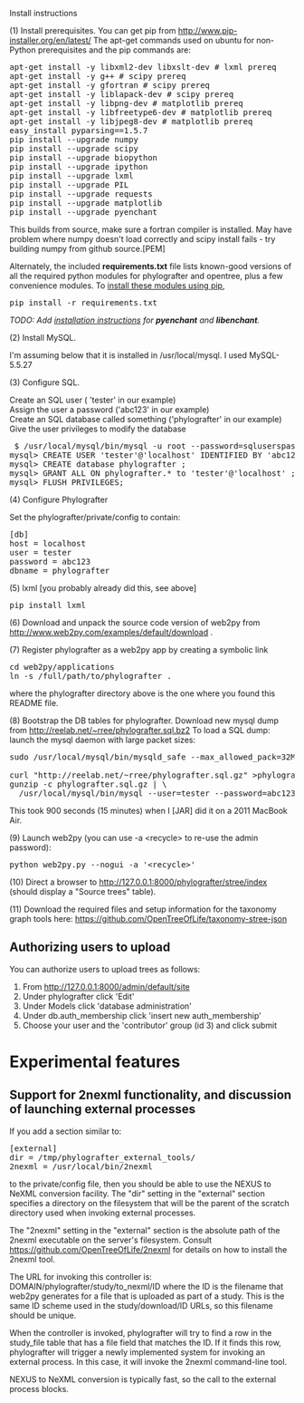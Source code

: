 Install instructions

(1) Install prerequisites. You can get pip from http://www.pip-installer.org/en/latest/  The apt-get commands used on ubuntu for non-Python
prerequisites and the pip commands are:

<pre>
apt-get install -y libxml2-dev libxslt-dev # lxml prereq
apt-get install -y g++ # scipy prereq
apt-get install -y gfortran # scipy prereq
apt-get install -y liblapack-dev # scipy prereq
apt-get install -y libpng-dev # matplotlib prereq
apt-get install -y libfreetype6-dev # matplotlib prereq
apt-get install -y libjpeg8-dev # matplotlib prereq
easy_install pyparsing==1.5.7
pip install --upgrade numpy
pip install --upgrade scipy
pip install --upgrade biopython
pip install --upgrade ipython
pip install --upgrade lxml
pip install --upgrade PIL
pip install --upgrade requests
pip install --upgrade matplotlib
pip install --upgrade pyenchant
</pre>
This builds from source, make sure a fortran compiler is installed.  May have problem where numpy doesn't load correctly and scipy install fails - try building numpy from github source.[PEM]

Alternately, the included **requirements.txt** file lists known-good versions of all the
required python modules for phylografter and opentree, plus a few convenience
modules. To [install these modules using pip](http://www.pip-installer.org/en/latest/cookbook.html#requirements-files),

<pre>
pip install -r requirements.txt
</pre>

_TODO: Add [installation instructions](http://pythonhosted.org/pyenchant/tutorial.html#installing-pyenchant) for **pyenchant** and **libenchant**._

(2) Install MySQL.

I'm assuming below that it is installed in /usr/local/mysql.
I used MySQL-5.5.27

(3) Configure SQL.

Create an SQL user ( 'tester' in our example) <br/>
Assign the user a password ('abc123' in our example) <br/>
Create an SQL database called something ('phylografter' in our example) <br/>
Give the user privileges to modify the database

<pre>
 $ /usr/local/mysql/bin/mysql -u root --password=sqluserspassword
mysql> CREATE USER 'tester'@'localhost' IDENTIFIED BY 'abc123' ;
mysql> CREATE database phylografter ;
mysql> GRANT ALL ON phylografter.* to 'tester'@'localhost' ;
mysql> FLUSH PRIVILEGES;
</pre>

(4) Configure Phylografter

Set the phylografter/private/config to contain:

<pre>
[db]
host = localhost
user = tester
password = abc123
dbname = phylografter
</pre>

(5) lxml  [you probably already did this, see above]

<pre>
pip install lxml
</pre>

(6) Download and unpack the source code version of web2py from
http://www.web2py.com/examples/default/download .


(7) Register phylografter as a web2py app by creating a symbolic link

<pre>
cd web2py/applications
ln -s /full/path/to/phylografter .
</pre>

where the phylografter directory above is the one where you found this
README file.


(8) Bootstrap the DB tables for phylografter. Download new mysql dump from
http://reelab.net/~rree/phylografter.sql.bz2
To load a SQL dump: launch the mysql daemon with large packet sizes:

<pre>
sudo /usr/local/mysql/bin/mysqld_safe --max_allowed_pack=32M

curl "http://reelab.net/~rree/phylografter.sql.gz" >phylografter.sql.gz
gunzip -c phylografter.sql.gz | \
  /usr/local/mysql/bin/mysql --user=tester --password=abc123 --max_allowed_packet=300M --connect_timeout=6000 phylografter
</pre>

This took 900 seconds (15 minutes) when I [JAR] did it on a 2011 MacBook Air.


(9) Launch web2py (you can use -a &lt;recycle&gt; to re-use the admin password):

<pre>
python web2py.py --nogui -a '&lt;recycle&gt;'
</pre>


(10) Direct a browser to http://127.0.0.1:8000/phylografter/stree/index
(should display a "Source trees" table).

(11) Download the required files and setup information for the taxonomy graph tools here: https://github.com/OpenTreeOfLife/taxonomy-stree-json


Authorizing users to upload
--------------

You can authorize users to upload trees as follows:

1. From http://127.0.0.1:8000/admin/default/site
1. Under phylografter click 'Edit'
1. Under Models click 'database administration'
1. Under db.auth\_membership click 'insert new auth\_membership'
1. Choose your user and the 'contributor' group (id 3) and click submit


Experimental features
=====================

Support for 2nexml functionality, and discussion of launching external processes
---------------
If you add a section similar to:

<pre>
[external]
dir = /tmp/phylografter_external_tools/
2nexml = /usr/local/bin/2nexml
</pre>

to the private/config file, then you should be able to use the NEXUS to NeXML
conversion facility. The "dir" setting in the "external" section
specifies a directory on the filesystem that will be the parent of the scratch
directory used when invoking external processes.

The "2nexml" setting in the "external" section is the absolute path of the 2nexml
executable on the server's filesystem. Consult https://github.com/OpenTreeOfLife/2nexml
for details on how to install the 2nexml tool.

The URL for invoking this controller is:
DOMAIN/phylografter/study/to_nexml/ID
where the ID is the filename that web2py generates for a file that is uploaded
as part of a study. This is the same ID scheme used in the study/download/ID
URLs, so this filename should be unique.

When the controller is invoked, phylografter will try to find a row in the
study_file table that has a file field that matches the ID.  If it finds this row,
phylografter will trigger a newly implemented system for invoking an external process.
 In this case, it will invoke the 2nexml command-line tool.


NEXUS to NeXML conversion is typically fast, so the call to the external process
blocks.
